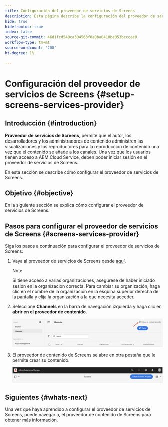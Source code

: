 ```yaml
---
title: Configuración del proveedor de servicios de Screens
description: Esta página describe la configuración del proveedor de servicios de Screens.
hide: true
hidefromtoc: true
index: false
source-git-commit: 46d1fcd548ca304563f8a0ba0410be053bcccee8
workflow-type: tm+mt
source-wordcount: '208'
ht-degree: 1%

---
```



# Configuración del proveedor de servicios de Screens {#setup-screens-services-provider}

## Introducción {#introduction}

**Proveedor de servicios de Screens**, permite que el autor, los desarrolladores y los administradores de contenido administren las visualizaciones y los reproductores para la reproducción de contenido una vez que el contenido se añade a los canales. Una vez que los usuarios tienen acceso a AEM Cloud Service, deben poder iniciar sesión en el proveedor de servicios de Screens.

En esta sección se describe cómo configurar el proveedor de servicios de Screens.


## Objetivo {#objective}

En la siguiente sección se explica cómo configurar el proveedor de servicios de Screens.

## Pasos para configurar el proveedor de servicios de Screens {#screens-services-provider}

Siga los pasos a continuación para configurar el proveedor de servicios de Screens:

1. Vaya al proveedor de servicios de Screens desde [aquí](https://experience.adobe.com/screens).

   >[!NOTE]
   >Si tiene acceso a varias organizaciones, asegúrese de haber iniciado sesión en la organización correcta. Para cambiar su organización, haga clic en el nombre de la organización en la esquina superior derecha de la pantalla y elija la organización a la que necesita acceder.

1. Seleccione **Channels** en la barra de navegación izquierda y haga clic en **abrir en el proveedor de contenido**.

   ![image](/help/screens-cloud/assets/configure/configure-screens1.png)

1. El proveedor de contenido de Screens se abre en otra pestaña que le permite crear su contenido.

   ![image](/help/screens-cloud/assets/configure/configure-screens2.png)

## Siguientes {#whats-next}

Una vez que haya aprendido a configurar el proveedor de servicios de Screens, puede navegar a, el proveedor de contenido de Screens para obtener más información.

